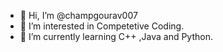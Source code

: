 - 👋 Hi, I’m @champgourav007
- 👀 I’m interested in Competetive Coding.
- 🌱 I’m currently learning C++ ,Java and Python.

<!---
champgourav007/champgourav007 is a ✨ special ✨ repository because its `README.md` (this file) appears on your GitHub profile.
You can click the Preview link to take a look at your changes.
--->
